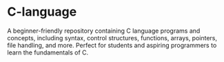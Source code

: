 # C-language
A beginner-friendly repository containing C language programs and concepts, including syntax, control structures, functions, arrays, pointers, file handling, and more. Perfect for students and aspiring programmers to learn the fundamentals of C.
